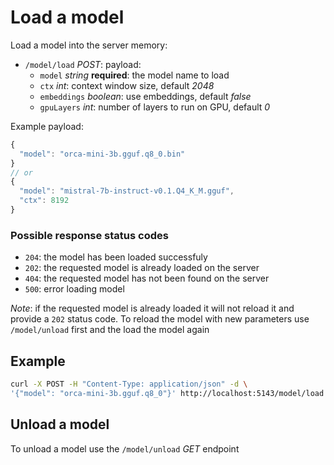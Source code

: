 # Load a model

Load a model into the server memory:

- `/model/load` *POST*: payload:
  - `model` *string* **required**: the model name to load
  - `ctx` *int*: context window size, default *2048*
  - `embeddings` *boolean*: use embeddings, default *false*
  - `gpuLayers` *int*: number of layers to run on GPU, default *0*

Example payload:

```js
{
  "model": "orca-mini-3b.gguf.q8_0.bin"
}
// or
{
  "model": "mistral-7b-instruct-v0.1.Q4_K_M.gguf",
  "ctx": 8192
}
```

### Possible response status codes

- `204`: the model has been loaded successfuly
- `202`: the requested model is already loaded on the server
- `404`: the requested model has not been found on the server
- `500`: error loading model

*Note*: if the requested model is already loaded it will not reload it and provide a
`202` status code. To reload the model with new parameters use `/model/unload` first
and the load the model again

## Example

```bash
curl -X POST -H "Content-Type: application/json" -d \
'{"model": "orca-mini-3b.gguf.q8_0"}' http://localhost:5143/model/load
```

## Unload a model

To unload a model use the `/model/unload` *GET* endpoint